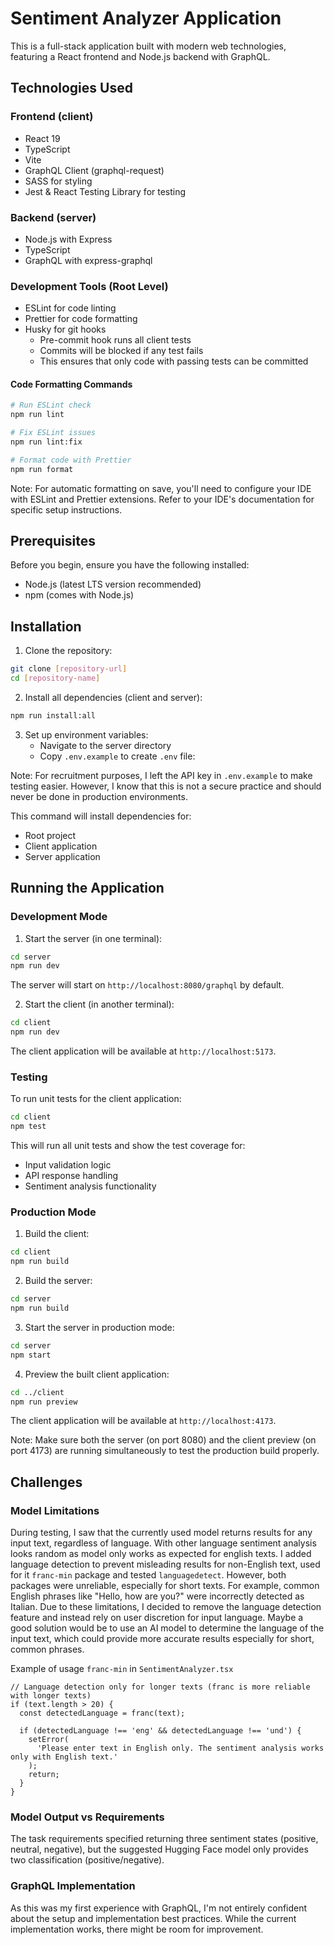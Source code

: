 # Sentiment Analyzer Application

This is a full-stack application built with modern web technologies, featuring a React frontend and Node.js backend with GraphQL.

## Technologies Used

### Frontend (client)

- React 19
- TypeScript
- Vite
- GraphQL Client (graphql-request)
- SASS for styling
- Jest & React Testing Library for testing

### Backend (server)

- Node.js with Express
- TypeScript
- GraphQL with express-graphql

### Development Tools (Root Level)

- ESLint for code linting
- Prettier for code formatting
- Husky for git hooks
  - Pre-commit hook runs all client tests
  - Commits will be blocked if any test fails
  - This ensures that only code with passing tests can be committed

#### Code Formatting Commands

```bash
# Run ESLint check
npm run lint

# Fix ESLint issues
npm run lint:fix

# Format code with Prettier
npm run format
```

Note: For automatic formatting on save, you'll need to configure your IDE with ESLint and Prettier extensions. Refer to your IDE's documentation for specific setup instructions.

## Prerequisites

Before you begin, ensure you have the following installed:

- Node.js (latest LTS version recommended)
- npm (comes with Node.js)

## Installation

1. Clone the repository:

```bash
git clone [repository-url]
cd [repository-name]
```

2. Install all dependencies (client and server):

```bash
npm run install:all
```

3. Set up environment variables:
   - Navigate to the server directory
   - Copy `.env.example` to create `.env` file:

Note: For recruitment purposes, I left the API key in `.env.example` to make testing easier. However, I know that this is not a secure practice and should never be done in production environments.

This command will install dependencies for:

- Root project
- Client application
- Server application

## Running the Application

### Development Mode

1. Start the server (in one terminal):

```bash
cd server
npm run dev
```

The server will start on `http://localhost:8080/graphql` by default.

2. Start the client (in another terminal):

```bash
cd client
npm run dev
```

The client application will be available at `http://localhost:5173`.

### Testing

To run unit tests for the client application:

```bash
cd client
npm test
```

This will run all unit tests and show the test coverage for:

- Input validation logic
- API response handling
- Sentiment analysis functionality

### Production Mode

1. Build the client:

```bash
cd client
npm run build
```

2. Build the server:

```bash
cd server
npm run build
```

3. Start the server in production mode:

```bash
cd server
npm start
```

4. Preview the built client application:

```bash
cd ../client
npm run preview
```

The client application will be available at `http://localhost:4173`.

Note: Make sure both the server (on port 8080) and the client preview (on port 4173) are running simultaneously to test the production build properly.

## Challenges

### Model Limitations

During testing, I saw that the currently used model returns results for any input text, regardless of language. With other language sentiment analysis looks random as model only works as expected for english texts. I added language detection to prevent misleading results for non-English text, used for it `franc-min` package and tested `languagedetect`. However, both packages were unreliable, especially for short texts. For example, common English phrases like "Hello, how are you?" were incorrectly detected as Italian. Due to these limitations, I decided to remove the language detection feature and instead rely on user discretion for input language. Maybe a good solution would be to use an AI model to determine the language of the input text, which could provide more accurate results especially for short, common phrases.

Example of usage `franc-min` in `SentimentAnalyzer.tsx`

```
// Language detection only for longer texts (franc is more reliable with longer texts)
if (text.length > 20) {
  const detectedLanguage = franc(text);

  if (detectedLanguage !== 'eng' && detectedLanguage !== 'und') {
    setError(
      'Please enter text in English only. The sentiment analysis works only with English text.'
    );
    return;
  }
}
```

### Model Output vs Requirements

The task requirements specified returning three sentiment states (positive, neutral, negative), but the suggested Hugging Face model only provides two classification (positive/negative).

### GraphQL Implementation

As this was my first experience with GraphQL, I'm not entirely confident about the setup and implementation best practices. While the current implementation works, there might be room for improvement.
